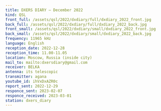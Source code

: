 ```yaml
---
title: DXERS DIARY — December 2022
kind: QSL
front_full: /assets/qsl/2022/dxdiary/full/dxdiary_2022_front.jpg
back_full: /assets/qsl/2022/dxdiary/full/dxdiary_2022_back.jpg
front_small: /assets/qsl/2022/dxdiary/small/dxdiary_2022_front.jpg
back_small: /assets/qsl/2022/dxdiary/small/dxdiary_2022_back.jpg
frequency: 11965 kHz
language: English
reception_date: 2022-12-28
reception_time: 11.00-11.05
location: Moscow, Russia (inside city)
mail_to: mailto:dxersdiary@gmail.com
receiver: BELKA
antenna: its telescopic
transmitter: agana
youtube_id: ihVxDxAZR0c
report_sent: 2022-12-29
responce_sent: 2023-02-07
responce_received: 2023-03-01
station: dxers_diary
---
```

